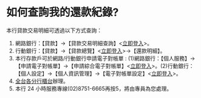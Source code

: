 # 如何查詢我的還款紀錄?

本行貸款交易明細可透過以下方式查詢：

  1. 網路銀行：【貸款】→【貸款交易明細查詢】<[立即登入](https://ebank.taipeifubon.com.tw/B2C/TxnDispatcherServlet?trxName=NextTaskId&nextTaskId=CLNQU001)>。
  2. 行動銀行：【貸款】→【貸款總覽】<[立即登入](https://www.fubon.com/banking/personal/mobile/index.htm)>→【還款明細】。
  3. 本行存款戶可於網路/行動銀行申請電子對帳單 : (1)網路銀行：【個人服務】→【申請電子對帳單】→【申請綜合電子對帳單】<[立即登入](https://ebank.taipeifubon.com.tw/B2C/TxnDispatcherServlet?trxName=NextTaskId&nextTaskId=CPSAG009)>。(2)行動銀行：【個人設定】→【個人資訊管理】→【電子對帳單設定】<[立即登入](https://fubonapp.taipeifubon.com.tw/)>。
  4. [全台各分行櫃台](/banking/locations/locations.htm)辦理。
  5. 本行 24 小時服務專線(02)8751-6665再按5，將由專員為您處理。


